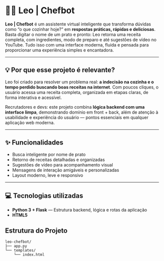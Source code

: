 # 🧑‍🍳 Leo | Chefbot

**Leo | Chefbot** é um assistente virtual inteligente que transforma dúvidas como “o que cozinhar hoje?” em **respostas práticas, rápidas e deliciosas**. Basta digitar o nome de um prato e pronto: Leo retorna uma receita completa, com ingredientes, modo de preparo e até sugestões de vídeo no YouTube. Tudo isso com uma interface moderna, fluida e pensada para proporcionar uma experiência simples e encantadora.

---

## 💡 Por que esse projeto é relevante?

Leo foi criado para resolver um problema real: **a indecisão na cozinha e o tempo perdido buscando boas receitas na internet**. Com poucos cliques, o usuário acessa uma receita completa, organizada em etapas claras, de forma interativa e acessível.  

Recrutadores e devs: este projeto combina **lógica backend com uma interface limpa**, demonstrando domínio em front + back, além de atenção à usabilidade e experiência do usuário — pontos essenciais em qualquer aplicação web moderna.

---

## ✨ Funcionalidades

- Busca inteligente por nome de prato  
- Retorno de receitas detalhadas e organizadas  
- Sugestões de vídeo para acompanhamento visual  
- Mensagens de interação amigáveis e personalizadas  
- Layout moderno, leve e responsivo

---

## 💻 Tecnologias utilizadas

- **Python 3 + Flask** — Estrutura backend, lógica e rotas da aplicação  
- **HTML5**

## Estrutura do Projeto

```plaintext
leo-chefbot/
├── app.py
└── templates/
    └── index.html
```







